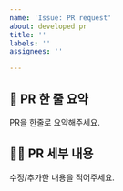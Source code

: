 ```yaml
---
name: 'Issue: PR request'
about: developed pr
title: ''
labels: ''
assignees: ''

---
```


## 🚅 PR 한 줄 요약
PR을 한줄로 요약해주세요.

## 🧑‍💻 PR 세부 내용
수정/추가한 내용을 적어주세요.
